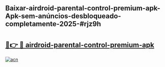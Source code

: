 ## Baixar-airdroid-parental-control-premium-apk-Apk-sem-anúncios-desbloqueado-completamente-2025-#rjz9h

# <h2><a href="https://ainizakaria.my?title=airdroid-parental-control-premium-apk&ref=22M">🔗👉 🔴 airdroid-parental-control-premium-apk</a></h2>

[![acn](https://github.com/user-attachments/assets/0f9c940e-d8b0-45ae-aac7-cd30a18b3e1c)](https://ainizakaria.my?title=airdroid-parental-control-premium-apk&ref=22M)

